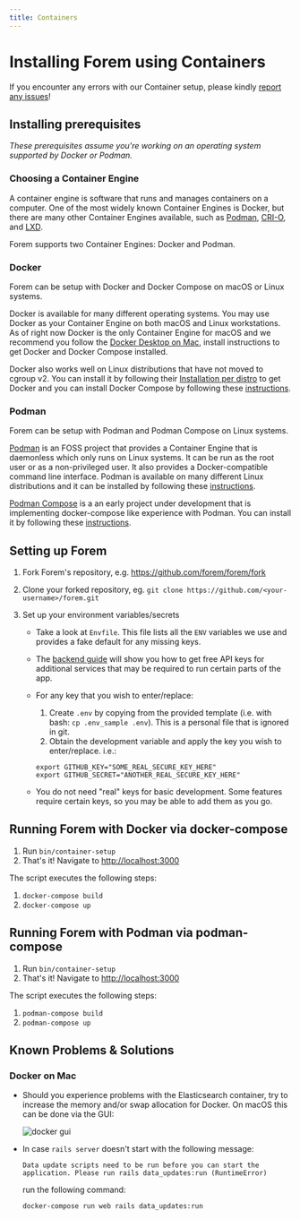 ```yaml
---
title: Containers
---
```


# Installing Forem using Containers

If you encounter any errors with our Container setup, please kindly
[report any issues](https://github.com/forem/forem/issues/new/choose)!

## Installing prerequisites

_These prerequisites assume you're working on an operating system supported by
Docker or Podman._

### Choosing a Container Engine

A container engine is software that runs and manages containers on a computer.
One of the most widely known Container Engines is Docker, but there are many
other Container Engines available, such as [Podman](https://podman.io/),
[CRI-O](https://cri-o.io/), and
[LXD](https://linuxcontainers.org/lxd/introduction/).

Forem supports two Container Engines: Docker and Podman.

### Docker

Forem can be setup with Docker and Docker Compose on macOS or Linux systems.

Docker is available for many different operating systems. You may use Docker as
your Container Engine on both macOS and Linux workstations. As of right now
Docker is the only Container Engine for macOS and we recommend you follow the
[Docker Desktop on Mac](https://docs.docker.com/docker-for-mac/install/),
install instructions to get Docker and Docker Compose installed.

Docker also works well on Linux distributions that have not moved to cgroup v2.
You can install it by following their
[Installation per distro](https://docs.docker.com/engine/install/) to get Docker
and you can install Docker Compose by following these
[instructions](https://docs.docker.com/compose/install/).

### Podman

Forem can be setup with Podman and Podman Compose on Linux systems.

[Podman](https://podman.io/) is an FOSS project that provides a Container Engine
that is daemonless which only runs on Linux systems. It can be run as the root
user or as a non-privileged user. It also provides a Docker-compatible command
line interface. Podman is available on many different Linux distributions and it
can be installed by following these
[instructions](https://podman.io/getting-started/installation).

[Podman Compose](https://github.com/containers/podman-compose) is a an early
project under development that is implementing docker-compose like experience
with Podman. You can install it by following these
[instructions](https://github.com/containers/podman-compose#installation).

## Setting up Forem

1. Fork Forem's repository, e.g. <https://github.com/forem/forem/fork>
1. Clone your forked repository, eg.
   `git clone https://github.com/<your-username>/forem.git`
1. Set up your environment variables/secrets

   - Take a look at `Envfile`. This file lists all the `ENV` variables we use
     and provides a fake default for any missing keys.
   - The [backend guide](/backend) will show you how to get free API keys for
     additional services that may be required to run certain parts of the app.
   - For any key that you wish to enter/replace:

     1. Create `.env` by copying from the provided template (i.e. with bash:
        `cp .env_sample .env`). This is a personal file that is ignored in git.
     1. Obtain the development variable and apply the key you wish to
        enter/replace. i.e.:

     ```shell
     export GITHUB_KEY="SOME_REAL_SECURE_KEY_HERE"
     export GITHUB_SECRET="ANOTHER_REAL_SECURE_KEY_HERE"
     ```

   - You do not need "real" keys for basic development. Some features require
     certain keys, so you may be able to add them as you go.

## Running Forem with Docker via docker-compose

1. Run `bin/container-setup`
2. That's it! Navigate to <http://localhost:3000>

The script executes the following steps:

1. `docker-compose build`
2. `docker-compose up`

## Running Forem with Podman via podman-compose

1. Run `bin/container-setup`
2. That's it! Navigate to <http://localhost:3000>

The script executes the following steps:

1. `podman-compose build`
2. `podman-compose up`

## Known Problems & Solutions

### Docker on Mac

- Should you experience problems with the Elasticsearch container, try to
  increase the memory and/or swap allocation for Docker. On macOS this can be
  done via the GUI:

  ![docker gui](https://user-images.githubusercontent.com/47985/74210448-b63b7c80-4c83-11ea-959b-02249b2a6952.png)

- In case `rails server` doesn't start with the following message:

  ```
  Data update scripts need to be run before you can start the application. Please run rails data_updates:run (RuntimeError)
  ```

  run the following command:

  ```shell
  docker-compose run web rails data_updates:run
  ```
